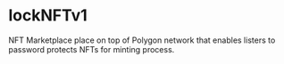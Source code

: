 # lockNFTv1

NFT Marketplace place on top of Polygon network that enables listers to password protects NFTs for minting process.
